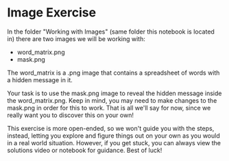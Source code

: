 # Image Exercise

In the folder "Working with Images" (same folder this notebook is located in) there are two images we will be working with:
* word_matrix.png
* mask.png

The word_matrix is a .png image that contains a spreadsheet of words with a hidden message in it.  

Your task is to use the mask.png image to reveal the hidden message inside the word_matrix.png. Keep in mind, you may need to make changes to the mask.png in order for this to work. That is all we'll say for now, since we really want you to discover this on your own!

This exercise is more open-ended, so we won't guide you with the steps, instead, letting you explore and figure things out on your own as you would in a real world situation. However, if you get stuck, you can always view the solutions video or notebook for guidance. Best of luck!
